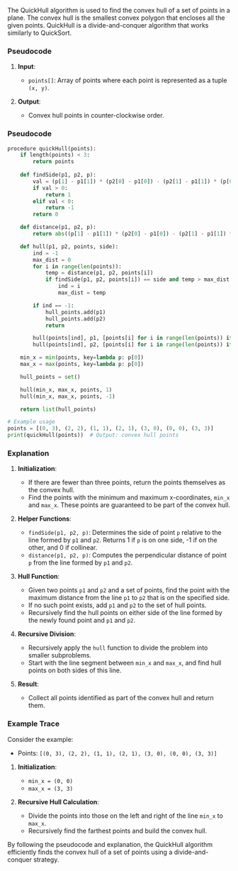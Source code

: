 
The QuickHull algorithm is used to find the convex hull of a set of points in a plane. The convex hull is the smallest convex polygon that encloses all the given points. QuickHull is a divide-and-conquer algorithm that works similarly to QuickSort.

### Pseudocode

1. **Input**:
    - `points[]`: Array of points where each point is represented as a tuple `(x, y)`.

2. **Output**:
    - Convex hull points in counter-clockwise order.

### Pseudocode

```python
procedure quickHull(points):
    if length(points) < 3:
        return points
    
    def findSide(p1, p2, p):
        val = (p[1] - p1[1]) * (p2[0] - p1[0]) - (p2[1] - p1[1]) * (p[0] - p1[0])
        if val > 0:
            return 1
        elif val < 0:
            return -1
        return 0

    def distance(p1, p2, p):
        return abs((p[1] - p1[1]) * (p2[0] - p1[0]) - (p2[1] - p1[1]) * (p[0] - p1[0]))

    def hull(p1, p2, points, side):
        ind = -1
        max_dist = 0
        for i in range(len(points)):
            temp = distance(p1, p2, points[i])
            if findSide(p1, p2, points[i]) == side and temp > max_dist:
                ind = i
                max_dist = temp

        if ind == -1:
            hull_points.add(p1)
            hull_points.add(p2)
            return

        hull(points[ind], p1, [points[i] for i in range(len(points)) if findSide(points[ind], p1, points[i]) == -side], -findSide(points[ind], p1, p2))
        hull(points[ind], p2, [points[i] for i in range(len(points)) if findSide(points[ind], p2, points[i]) == -side], -findSide(points[ind], p2, p1))

    min_x = min(points, key=lambda p: p[0])
    max_x = max(points, key=lambda p: p[0])

    hull_points = set()

    hull(min_x, max_x, points, 1)
    hull(min_x, max_x, points, -1)

    return list(hull_points)

# Example usage
points = [(0, 3), (2, 2), (1, 1), (2, 1), (3, 0), (0, 0), (3, 3)]
print(quickHull(points))  # Output: convex hull points
```

### Explanation

1. **Initialization**:
    - If there are fewer than three points, return the points themselves as the convex hull.
    - Find the points with the minimum and maximum x-coordinates, `min_x` and `max_x`. These points are guaranteed to be part of the convex hull.

2. **Helper Functions**:
    - `findSide(p1, p2, p)`: Determines the side of point `p` relative to the line formed by `p1` and `p2`. Returns 1 if `p` is on one side, -1 if on the other, and 0 if collinear.
    - `distance(p1, p2, p)`: Computes the perpendicular distance of point `p` from the line formed by `p1` and `p2`.

3. **Hull Function**:
    - Given two points `p1` and `p2` and a set of points, find the point with the maximum distance from the line `p1` to `p2` that is on the specified side.
    - If no such point exists, add `p1` and `p2` to the set of hull points.
    - Recursively find the hull points on either side of the line formed by the newly found point and `p1` and `p2`.

4. **Recursive Division**:
    - Recursively apply the `hull` function to divide the problem into smaller subproblems.
    - Start with the line segment between `min_x` and `max_x`, and find hull points on both sides of this line.

5. **Result**:
    - Collect all points identified as part of the convex hull and return them.

### Example Trace

Consider the example:

- Points: `[(0, 3), (2, 2), (1, 1), (2, 1), (3, 0), (0, 0), (3, 3)]`

1. **Initialization**:
    - `min_x = (0, 0)`
    - `max_x = (3, 3)`

2. **Recursive Hull Calculation**:
    - Divide the points into those on the left and right of the line `min_x` to `max_x`.
    - Recursively find the farthest points and build the convex hull.

By following the pseudocode and explanation, the QuickHull algorithm efficiently finds the convex hull of a set of points using a divide-and-conquer strategy.